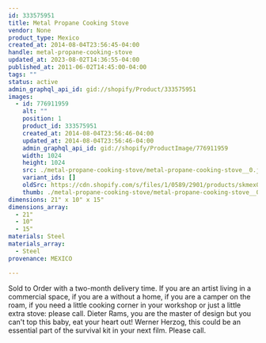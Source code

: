 ```yaml
---
id: 333575951
title: Metal Propane Cooking Stove
vendor: None
product_type: Mexico
created_at: 2014-08-04T23:56:45-04:00
handle: metal-propane-cooking-stove
updated_at: 2023-08-02T14:36:55-04:00
published_at: 2011-06-02T14:45:00-04:00
tags: ""
status: active
admin_graphql_api_id: gid://shopify/Product/333575951
images:
  - id: 776911959
    alt: ""
    position: 1
    product_id: 333575951
    created_at: 2014-08-04T23:56:46-04:00
    updated_at: 2014-08-04T23:56:46-04:00
    admin_graphql_api_id: gid://shopify/ProductImage/776911959
    width: 1024
    height: 1024
    src: ./metal-propane-cooking-stove/metal-propane-cooking-stove__0.jpg
    variant_ids: []
    oldSrc: https://cdn.shopify.com/s/files/1/0589/2901/products/skmex0099.tif.jpeg?v=1407211006
    thumb: ./metal-propane-cooking-stove/metal-propane-cooking-stove__0-thumb.jpg
dimensions: 21" x 10" x 15"
dimensions_array:
  - 21"
  - 10"
  - 15"
materials: Steel
materials_array:
  - Steel
provenance: MEXICO

---
```


Sold to Order with a two-month delivery time. If you are an artist living in a commercial space, if you are a without a home, if you are a camper on the roam, if you need a little cooking corner in your workshop or just a little extra stove: please call. Dieter Rams, you are the master of design but you can't top this baby, eat your heart out! Werner Herzog, this could be an essential part of the survival kit in your next film. Please call.